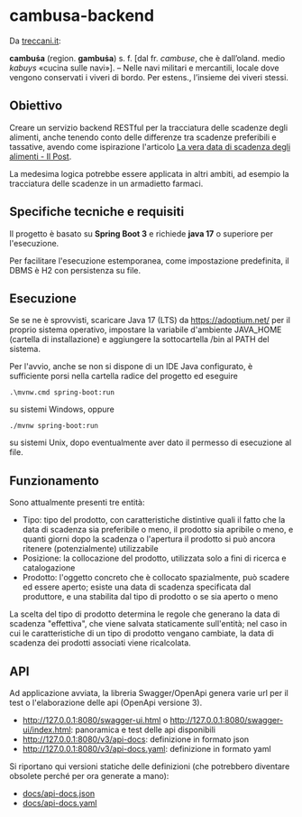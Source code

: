 # cambusa-backend

Da [treccani.it](https://www.treccani.it/vocabolario/cambusa/):

**cambuṡa** (region. **gambuṡa**) s. f. \[dal fr. *cambuse*, che è dall’oland. medio *kabuys* «cucina sulle navi»\]. – Nelle navi militari e mercantili, locale dove vengono conservati i viveri di bordo. Per estens., l’insieme dei viveri stessi.

## Obiettivo

Creare un servizio backend RESTful per la tracciatura delle scadenze degli alimenti, anche tenendo conto delle differenze tra scadenze preferibili e tassative, avendo come ispirazione l'articolo [La vera data di scadenza degli alimenti - Il Post](https://www.ilpost.it/2020/04/19/mangiare-alimenti-dopo-data-scadenza/).

La medesima logica potrebbe essere applicata in altri ambiti, ad esempio la tracciatura delle scadenze in un armadietto farmaci.

## Specifiche tecniche e requisiti

Il progetto è basato su **Spring Boot 3** e richiede **java 17** o superiore per l'esecuzione.

Per facilitare l'esecuzione estemporanea, come impostazione predefinita, il DBMS è H2 con persistenza su file.

## Esecuzione

Se se ne è sprovvisti, scaricare Java 17 (LTS) da https://adoptium.net/ per il proprio sistema operativo, impostare la variabile d'ambiente JAVA_HOME (cartella di installazione) e aggiungere la sottocartella /bin al PATH del sistema.

Per l'avvio, anche se non si dispone di un IDE Java configurato, è sufficiente porsi nella cartella radice del progetto ed eseguire

	.\mvnw.cmd spring-boot:run

su sistemi Windows, oppure

	./mvnw spring-boot:run

su sistemi Unix, dopo eventualmente aver dato il permesso di esecuzione al file.

## Funzionamento

Sono attualmente presenti tre entità:

* Tipo: tipo del prodotto, con caratteristiche distintive quali il fatto che la data di scadenza sia preferibile o meno, il prodotto sia apribile o meno, e quanti giorni dopo la scadenza o l'apertura il prodotto si può ancora ritenere (potenzialmente) utilizzabile
* Posizione: la collocazione del prodotto, utilizzata solo a fini di ricerca e catalogazione
* Prodotto: l'oggetto concreto che è collocato spazialmente, può scadere ed essere aperto; esiste una data di scadenza specificata dal produttore, e una stabilita dal tipo di prodotto o se sia aperto o meno

La scelta del tipo di prodotto determina le regole che generano la data di scadenza "effettiva", che viene salvata staticamente sull'entità; nel caso in cui le caratteristiche di un tipo di prodotto vengano cambiate, la data di scadenza dei prodotti associati viene ricalcolata.

## API

Ad applicazione avviata, la libreria Swagger/OpenApi genera varie url per il test o l'elaborazione delle api (OpenApi versione 3).

* http://127.0.0.1:8080/swagger-ui.html o http://127.0.0.1:8080/swagger-ui/index.html: panoramica e test delle api disponibili
* http://127.0.0.1:8080/v3/api-docs: definizione in formato json
* http://127.0.0.1:8080/v3/api-docs.yaml: definizione in formato yaml

Si riportano qui versioni statiche delle definizioni (che potrebbero diventare obsolete perché per ora generate a mano):

* [docs/api-docs.json](docs/api-docs.json)
* [docs/api-docs.yaml](docs/api-docs.yaml)